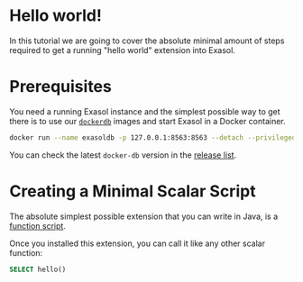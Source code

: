 # Hello world!

In this tutorial we are going to cover the absolute minimal amount of steps required to get a running "hello world" extension into Exasol.

# Prerequisites

You need a running Exasol instance and the simplest possible way to get there is to use our [`dockerdb`](https://github.com/exasol/docker-db) images and start Exasol in a Docker container.

```bash
docker run --name exasoldb -p 127.0.0.1:8563:8563 --detach --privileged --stop-timeout 120  exasol/docker-db:7.1.2
```

You can check the latest `docker-db` version in the [release list](https://github.com/exasol/docker-db/releases).

# Creating a Minimal Scalar Script

The absolute simplest possible extension that you can write in Java, is a [function script](https://docs.exasol.com/database_concepts/udf_scripts/java.htm).

Once you installed this extension, you can call it like any other scalar function:

```sql
SELECT hello()
```